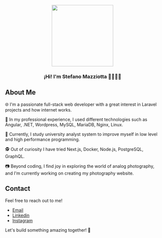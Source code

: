 <p align="center" width="300">
  <img align="center" width="200" src="https://media.giphy.com/media/fmkYSBlJt3XjNF6p9c/giphy.gif" />
  <h3 align="center">¡Hi! I'm Stefano Mazziotta 👨🏻‍💻📸</h3>
</p>

## About Me

<p>🌐 I'm a passionate full-stack web developer with a great interest in Laravel projects and how internet works.</p>
<p>💼 In my professional experience, I used different technologies such as Angular, .NET, Wordpress, MySQL, MariaDB, Nginx, Linux.</p>
<p>📖 Currently, I study university analyst system to improve myself in low level and high performance programming.</p>
<p>🕵️ Out of curiosity I have tried Next.js, Docker, Node.js, PostgreSQL, GraphQL.</p>
<p>📷 Beyond coding, I find joy in exploring the world of analog photography, and I'm currently working on creating my photography website.</p>

## Contact

Feel free to reach out to me!

- [Email](mailto:mazziottastefano@gmail.com)
- [Linkedin](https://www.linkedin.com/in/stefano-mazziotta)
- [Instagram](https://www.instagram.com/stefanomzt/)

Let's build something amazing together! 🚀
